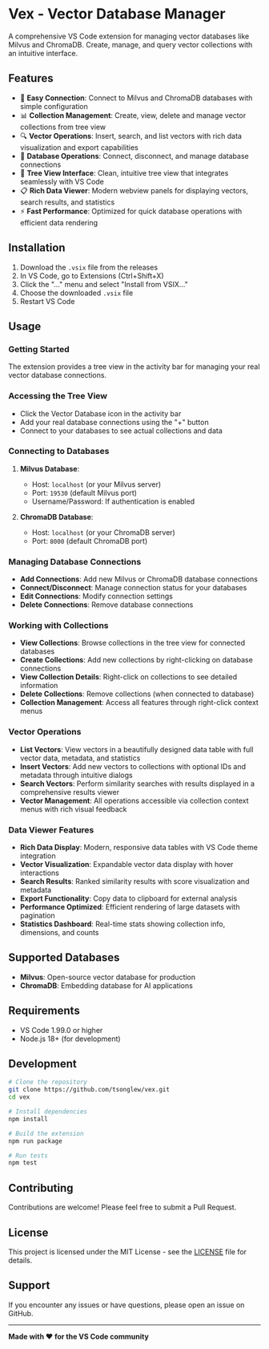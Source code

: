 # Vex - Vector Database Manager

A comprehensive VS Code extension for managing vector databases like Milvus and ChromaDB. Create, manage, and query vector collections with an intuitive interface.

## Features

- 🚀 **Easy Connection**: Connect to Milvus and ChromaDB databases with simple configuration
- 📊 **Collection Management**: Create, view, delete and manage vector collections from tree view
- 🔍 **Vector Operations**: Insert, search, and list vectors with rich data visualization and export capabilities
- 🔗 **Database Operations**: Connect, disconnect, and manage database connections
- 🎨 **Tree View Interface**: Clean, intuitive tree view that integrates seamlessly with VS Code
- 📋 **Rich Data Viewer**: Modern webview panels for displaying vectors, search results, and statistics
- ⚡ **Fast Performance**: Optimized for quick database operations with efficient data rendering

## Installation

1. Download the `.vsix` file from the releases
2. In VS Code, go to Extensions (Ctrl+Shift+X)
3. Click the "..." menu and select "Install from VSIX..."
4. Choose the downloaded `.vsix` file
5. Restart VS Code

## Usage

### Getting Started

The extension provides a tree view in the activity bar for managing your real vector database connections.

### Accessing the Tree View

- Click the Vector Database icon in the activity bar
- Add your real database connections using the "+" button
- Connect to your databases to see actual collections and data

### Connecting to Databases

1. **Milvus Database**:
   - Host: `localhost` (or your Milvus server)
   - Port: `19530` (default Milvus port)
   - Username/Password: If authentication is enabled

2. **ChromaDB Database**:
   - Host: `localhost` (or your ChromaDB server)
   - Port: `8000` (default ChromaDB port)

### Managing Database Connections

- **Add Connections**: Add new Milvus or ChromaDB database connections
- **Connect/Disconnect**: Manage connection status for your databases
- **Edit Connections**: Modify connection settings
- **Delete Connections**: Remove database connections

### Working with Collections

- **View Collections**: Browse collections in the tree view for connected databases
- **Create Collections**: Add new collections by right-clicking on database connections
- **View Collection Details**: Right-click on collections to see detailed information
- **Delete Collections**: Remove collections (when connected to database)
- **Collection Management**: Access all features through right-click context menus

### Vector Operations

- **List Vectors**: View vectors in a beautifully designed data table with full vector data, metadata, and statistics
- **Insert Vectors**: Add new vectors to collections with optional IDs and metadata through intuitive dialogs
- **Search Vectors**: Perform similarity searches with results displayed in a comprehensive results viewer
- **Vector Management**: All operations accessible via collection context menus with rich visual feedback

### Data Viewer Features

- **Rich Data Display**: Modern, responsive data tables with VS Code theme integration
- **Vector Visualization**: Expandable vector data display with hover interactions
- **Search Results**: Ranked similarity results with score visualization and metadata
- **Export Functionality**: Copy data to clipboard for external analysis
- **Performance Optimized**: Efficient rendering of large datasets with pagination
- **Statistics Dashboard**: Real-time stats showing collection info, dimensions, and counts

## Supported Databases

- **Milvus**: Open-source vector database for production
- **ChromaDB**: Embedding database for AI applications

## Requirements

- VS Code 1.99.0 or higher
- Node.js 18+ (for development)

## Development

```bash
# Clone the repository
git clone https://github.com/tsonglew/vex.git
cd vex

# Install dependencies
npm install

# Build the extension
npm run package

# Run tests
npm test
```

## Contributing

Contributions are welcome! Please feel free to submit a Pull Request.

## License

This project is licensed under the MIT License - see the [LICENSE](LICENSE) file for details.

## Support

If you encounter any issues or have questions, please open an issue on GitHub.

---

**Made with ❤️ for the VS Code community**
